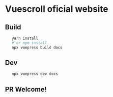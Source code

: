 # Vuescroll oficial website

## Build
```bash
   yarn install
   # or npm install
   npx vuepress build docs
```

## Dev

```bash
   npx vuepress dev docs
```

## PR Welcome!

